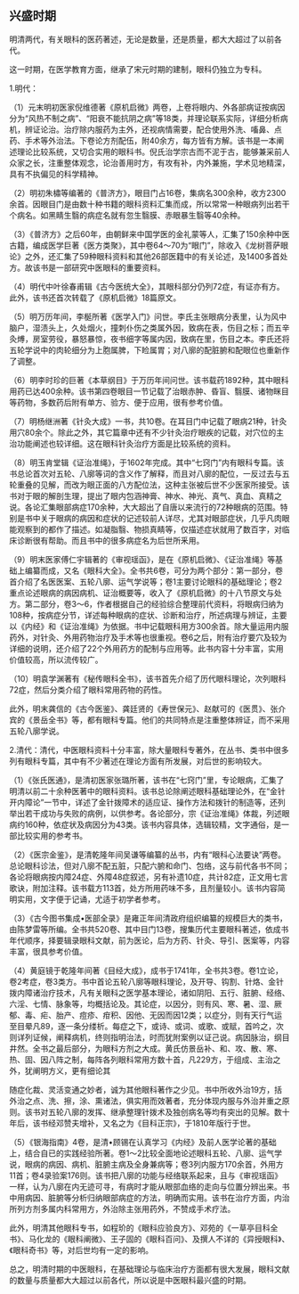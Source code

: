 ## 兴盛时期

明清两代，有关眼科的医药著述，无论是数量，还是质量，都大大超过了以前各代。

这一时期，在医学教育方面，继承了宋元时期的建制，眼科仍独立为专科。

1.明代：

（1）元末明初医家倪维德著《原机启微》两卷，上卷将眼内、外各部病证按病因分为“风热不制之病”、“阳衰不能抗阴之病”等18类，并理论联系实际，详细分析病机，辨证论治。治疗除内服药为主外，还视病情需要，配合使用外洗、㗜鼻、点药、手术等外治法。下卷论方剂配伍，附40余方，每方皆有方解。该书是一本阐述理论比较系统，又切合实用的眼科书。倪氏治学宗古而不泥于古，能够兼采前人众家之长，注重整体观念，论治善用时方，有攻有补，内外兼施，学术见地精深，具有不执偏见的科学精神。

（2）明初朱橚等编著的《普济方》，眼目门占16卷，集病名300余种，收方2300余首。因眼目门是由数十种书籍的眼科资料汇集而成，所以常常一种眼病列出若干个病名。如黑睛生翳的病症名就有忽生翳膜、赤眼暴生翳等40余种。

（3）《普济方》之后60年，由朝鲜来中国学医的金礼蒙等人，汇集了150余种中医古籍，编成医学巨著《医方类聚》，其中卷64〜70为“眼门”，除收入《龙树菩萨眼论》之外，还汇集了59种眼科资料和其他26部医籍中的有关论述，及1400多首处方。故该书是一部研究中医眼科的重要资料。

（4）明代中叶徐春甫辑《古今医统大全》，其眼科部分仍列72症，有证亦有方。此外，该书还首次转载了《原机启微》18篇原文。

（5）明万历年间，李梴所著《医学入门》问世。李氏主张眼病分表里，认为风中脑户，湿渍头上，久处烟火，撞刺仆伤之类属外因，致病在表，伤目之标；而五辛灸煿，房室劳役，暴怒暴惊，夜书细字等属内因，致病在里，伤目之本。李氏还将五轮学说中的肉轮细分为上胞属脾，下睑属胃；对八廓的配脏腑和配眼位也重新作了调整。

（6）明李时珍的巨著《本草纲目》于万历年间问世。该书载药1892种，其中眼科用药已达400余种。该书第四卷眼目一节记载了治眼赤肿、昏盲、翳膜、诸物眯目等药物，多数药后附有单方、验方、便于应用，很有参考价值。

（7）明杨继洲著《针灸大成》一书，共10卷。在耳目门中记载了眼病21种，针灸用穴80余个。除此之外，其它篇章中还有不少针灸治疗眼疾的记载，对穴位的主治功能阐述也较详细。这在眼科针灸治疗方面是比较系统的资料。

（8）明玉肯堂辑《证治准绳》，于1602年完成。其中“七窍门”内有眼科专篇。该书总论首次对五轮、八廓等词的含义作了解释，而且对八廓的配位，一反过去与五轮重叠的见解，而改为眼正面的八方配位法，这种主张被后世不少医家所接受。该书对于眼的解剖生理，提出了眼内包涵神膏、神水、神光、真气、真血、真精之说。各论汇集眼部病症170余种，大大超出了自唐以来流行的72种眼病的范围。特别是书中关于眼病的病因和症状的记述较前人详尽，尤其对眼部症状，几乎凡肉眼能观察到的都作了描述。如凝脂翳、物损真睛等，仅描述症状就用了数百字，对临床诊断很有帮助。而且书中的很多病症名为后世所釆用。

（9）明末医家傅仁宇辑著的《审视瑶函》，是在《原机启微》、《证治准绳》等基础上编纂而成，又名《眼科大全》。全书共6卷，可分为两个部分：第一部分，卷首介绍了名医医案、五轮八廓、运气学说等；卷1主要讨论眼科的基础理论；卷2重点论述眼病的病因病机、证治概要等，收入了《原机启微》的十八节原文与处方。第二部分，卷3〜6，作者根据自己的经验综合整理前代资料，将眼病归纳为108种，按病症分节，详述每种眼病的症状、诊断和治疗，所述病理与辨证，主要以《内经》和《证治准绳》为依据。书中记载眼科用方300余首。除大量运用内服药外，对针灸、外用药物治疗及手术等也很重视。卷6之后，附有治疗要穴及较为详细的说明，还介绍了22个外用药方的配制与应用等。此书内容十分丰富，实用价值较高，所以流传较广。

（10）明袁学渊著有《秘传眼科全书》，该书首先介绍了历代眼科理论，次列眼科72症，然后分类介绍了眼科常用药物的药性。

此外，明末龚信的《古今医鉴》、龚廷贤的《寿世保元》、赵献可的《医贯》、张介宾的《景岳全书》等，都有眼科专篇。他们的共同特点是注重整体辨证，而不采用五轮八廓学说。

2.清代：清代，中医眼科资料十分丰富，除大量眼科专著外，在丛书、类书中很多列有眼科专篇，其中有不少著述在理论方面有所发展，对后世的影响较大。

（1）《张氏医通》，是清初医家张璐所著，该书在“七窍门”里，专论眼病，汇集了明清以前二十余种医著中的眼科资料。该书总论除阐述眼科基础理论外，在“金针开内障论”一节中，详述了金针拨障术的适应证、操作方法和拨针的制造等，还列举出若干成功与失败的病例，以供参考。各论部分，宗《证治准绳》体裁，列述眼病约160种，依症状及病因分为43类。该书内容具体，选辑较精，文字通俗，是一部比较实用的参考书。

（2）《医宗金鉴》，是清乾隆年间吴谦等编纂的丛书，内有“眼科心法要诀”两卷。总论眼科诊法，但对八廓不配五脏，只配六腑和命门、包络，这与前代各书不同；各论将眼病按内障24症、外障48症叙述，另有补遗10症，共计82症，正文用七言歌诀，附加注释。该书载方113首，处方所用药味不多，且剂量较小。该书内容简明实用，文字便于记诵，尤适于初学者参考。

（3）《古今图书集成•医部全录》是雍正年间清政府组织编纂的规模巨大的类书，由陈梦雷等所编。全书共520卷、其中目门13卷，搜集历代主要眼科著述，依成书年代顺序，择要辑录眼科文献，前为医论，后为方药、针灸、导引、医案等，内容丰富，很具参考价值。

（4）黄庭镜于乾隆年间著《目经大成》，成书于1741年，全书共3卷。卷1立论，卷2考症，卷3类方。书中首论五轮八廓等眼科理论，及开导、钩割、针烙、金针拨内障诸治疗技术，凡有关眼科之医学基本理论，诸如阴阳、五行、脏腑、经络、六淫、七情、脉象等，均概括论及。其论症，以因分，则有风、寒、暑、湿、厥郁、毒、疟、胎产、痘疹、疳积、因他、无因而因12类；以症分，则有天行气运至目晕凡89，逐一条分缕析。每症之下，或诗、或词、或歌、或赋，首吟之，次则详列证候，阐释病机，终则指明治法，时而犹附案例以证己说。病因脉治，纲目井然。全书之最后部分，为眼科方剂之大成。黄氏仿景岳补、和、攻、散、寒、热、固、因八阵之制，每阵各列眼科常用方数十首，凡229方，于组成、主治之外，犹阐明方义，更有细论其

随症化裁、灵活变通之妙者，诚为其他眼科著作之少见。书中所收外治19方，括外治之点、洗、擦，涂、熏诸法，俱实用而效著者，充分体现内服与外治并重之原则。该书对五轮八廓的发挥、继承整理针拨术及独创病名等均有突出的见解。数十年后，该书经邓赞夫增补，又名之为《目科正宗》，于1810年版行于世。

（5）《银海指南》4卷，是清•顾锡在认真学习《内经》及前人医学论著的基础上，结合自已的实践经验所著。卷1〜2比较全面地论述眼科五轮、八廓、运气学说，眼病的病因、病机、脏腑主病及全身兼病等；卷3列内服方170余首，外用方11首；卷4录验案176则。该书把八廓的功能与经络联系起来，且与《审视瑶函》一样，认为八廓在内无迹可寻，有病时才能从眼部血络的走向与位置分辨出来。书中用病因、脏腑等分析归纳眼部病症的方法，明确而实用。该书在治疗方面，内治所列方剂多属内科常用方，外治除主张用药外，不赞成手术疗法。

此外，明清其他眼科专书，如程玠的《眼科应验良方》、邓苑的《一草亭目科全书》、马化龙的《眼科阐微》、王子固的《眼科百问》、及撰人不详的《异授眼科》、《眼科奇书》等，对后世均有一定的影响。

总之，明清时期的中医眼科，在基础理论与临床治疗方面都有很大发展，眼科文献的数量与质量都大大超过以前各代，所以说是中医眼科最兴盛的时期。
